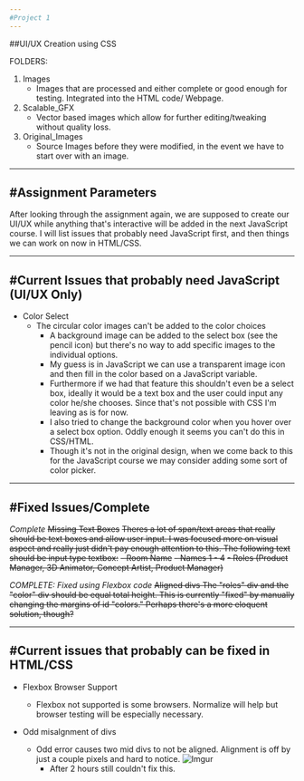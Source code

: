 ```yaml
---
#Project 1
---
```


##UI/UX Creation using CSS

FOLDERS:

1.  Images
	- Images that are processed and either complete or good enough for testing.  Integrated into the HTML code/ Webpage.
2. Scalable_GFX
	- Vector based images which allow for further editing/tweaking without quality loss.
3. Original_Images
	- Source Images before they were modified, in the event we have to start over with an image.

---
#Assignment Parameters
---

After looking through the assignment again, we are supposed to create our UI/UX while anything that's interactive will be added in the next JavaScript course.  I will list issues that probably need JavaScript first, and then things we can work on now in HTML/CSS.


---
#Current Issues that probably need JavaScript (UI/UX Only)
---

- Color Select
	- The circular color images can't be added to the color choices
		- A background image can be added to the select box (see the pencil icon) but there's no way to add specific images to the individual options.
		- My guess is in JavaScript we can use a transparent image icon and then fill in the color based on a JavaScript variable.
		- Furthermore if we had that feature this shouldn't even be a select box, ideally it would be a text box and the user could input any color he/she chooses.  Since that's not possible with CSS I'm leaving as is for now.
		- I also tried to change the background color when you hover over a select box option.  Oddly enough it seems you can't do this in CSS/HTML.
		- Though it's not in the original design, when we come back to this for the JavaScript course we may consider adding some sort of color picker.

---
#Fixed Issues/Complete
---

*Complete*
~~Missing Text Boxes~~
~~Theres a lot of span/text areas that really should be text boxes and allow user input.  I was focused more on visual aspect and really just didn't pay enough attention to this.  The following text should be input type textbox:~~
		~~- Room Name~~
		~~- Names 1 - 4~~
		~~- Roles (Product Manager, 3D Animator, Concept Artist, Product Manager)~~


*COMPLETE:  Fixed using Flexbox code*
~~Aligned divs
The "roles" div and the "color" div should be equal total height.  This is currently "fixed" by manually changing the margins of id "colors."  Perhaps there's a more eloquent solution, though?~~

---
#Current issues that probably can be fixed in HTML/CSS
---

- Flexbox Browser Support
	- Flexbox not supported is some browsers.  Normalize will help but browser testing will be especially necessary.
    
- Odd misalgnment of divs
    - Odd error causes two mid divs to not be aligned.  Alignment is off by just a couple pixels and hard to notice.  ![Imgur](http://i.imgur.com/vK24uvc.png)
        - After 2 hours still couldn't fix this.
